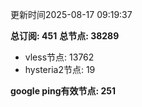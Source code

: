 更新时间2025-08-17 09:19:37

**总订阅: 451**
**总节点: 38289**
- vless节点: 13762
- hysteria2节点: 19

**google ping有效节点: 251**
